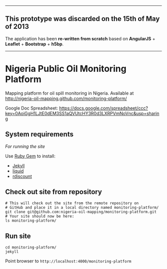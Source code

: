 ***
## This prototype was discarded on the 15th of May of 2013
The application has been **re-written from scratch** based on **AngularJS** + **Leaflet** + **Bootstrap** + **h5bp**.
***
# Nigeria Public Oil Monitoring Platform

Mapping platform for oil spill monitoring in Nigeria. Available at <http://nigeria-oil-mapping.github.com/monitoring-platform/>

Google Doc Spreadsheet: 
<https://docs.google.com/spreadsheet/ccc?key=0AoiGgH1LJtE0dEM3SS1aQVUtcHY3R0d3LXRPVmNoVnc&usp=sharing>

## System requirements

*For running the site*

Use [Ruby Gem](http://rubygems.org/) to install:

- [Jekyll](http://jekyllrb.com/)
- [liquid](http://liquidmarkup.org/)
- [rdiscount](https://github.com/rtomayko/rdiscount/)

## Check out site from repository

    # This will check out the site from the remote repository on
    # GitHub and place it in a local directory named monitoring-platform/
    git clone git@github.com:nigeria-oil-mapping/monitoring-platform.git
    # Your site should now be here:
    ls monitoring-platform/

## Run site

    cd monitoring-platform/
    jekyll

Point browser to `http://localhost:4000/monitoring-platform`
